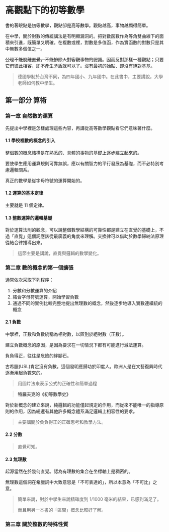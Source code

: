 # 高觀點下的初等數學

書的著眼點是初等數學，觀點卻是高等數學。觀點越高，事物越顯得簡單。

在中學，關於對數的傳統講法是有明顯漏洞的。把對數函數作為等角雙曲線下的面積來引進，既簡單又明確。在複數或裡，對數是多值函，作為實函數的對數只是其中無數多個值之一。

~~公理不能脫離直覺，不能排除人對客觀事物的認識~~。因而反對那樣一種觀點；只要它們彼此相容，即不產生矛盾就可以了。沒有最初的始點、即沒有絕對基基。



> 德國學制於台灣不同，為四年國小、九年國中。在此書中，主要講說，大學老師如何教中學生。



## 第一部分 算術

### 第一章 自然數的運算

先提出中學裡是怎樣處理這些內容，再講從高等數學觀點看它們意味著什麼。



#### 1.1 學校裡數的概念的引入

整個數的概念結構是在熟悉的、具體的事物的基礎上逐步建立起來的。

要使學生應用運算規則可靠無誤，應以有關智力的平行發展為基礎，而不必特別考慮邏輯關系。

真正的數學是從字母符號的運算開始的。



#### 1.2 運算的基本定律

主要就是 11 個定律。



#### 1.3 整數運算的邏輯基礎

對於運算法則的觀念，可以說整個數學結構的可靠性都是建立在直覺的基礎上，不過「直覺」這個詞應該從最廣義的角度來理解。交換律可以借助於數學歸納法原理從結合律推導出來。

> 這節主要是講說，直覺與邏輯的數學變化。



### 第二章 數的概念的第一個擴張

通常依次采取下列程序：

1. 分數和分數運算的介紹
2. 結合字母符號運算，開始學習負數
3. 通過不同的實例比較完整地提出無理數的概念，然後逐步地導入實數連續統的概念



#### 2.1 負數

中學裡，正數和負數統稱為相對數，以區別於絕對數（正數）。

建立負數概念的原因，是因為要求在一切情況下都有可能進行減法運算。

負負得正，往往是危險的絆腳石。

古希臘(USL)肯定沒有負數。這個發明應歸功於印度人。歐洲人是在文藝復興時代逐漸用起負數來的。

> 用圖片法來表示公式的正確性和簡單過程

> **特羅夫克的《初等數學史》**

對於新概念的建立來說，純邏輯的功能僅起規定的作用，而從來不能唯一的指導原則的作用，因為總還有其他許多概念體系滿足邏輯上相容性的要求。

> 主要講關於負負得正的正確思考和教學方法。



#### 2.2 分數

> 直覺可知。



#### 2.3 無理數

起源當然在於幾何直覺。認為有理數的集合在坐標軸上是稠密的。

無理數這個詞在希臘詞中大致意思是「不可表達的」，所以本意為「不可比」之意。

> 簡單來說，對於中學生來說精確度到 1/1000 毫米的結果，已感到滿足了。
>
> 而且用另一本書的「區間」概念比較好了解。



### 第三章 關於整數的特殊性質

